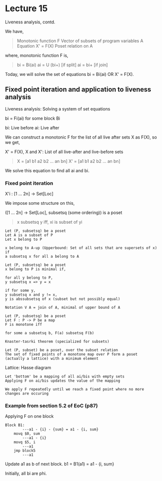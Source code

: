 # Lecture 15

Liveness analysis, contd.

We have,

> Monotonic function F
> Vector of subsets of program variables A
> Equation X' = F(X)
> Poset relation on A

where, monotonic function F is,

> bi = Bi(ai)
> ai = U (bi+) [if split]
> ai = bi+ [if join]

Today, we will solve the set of equations bi = Bi(ai) OR X' = F(X).

## Fixed point iteration and application to liveness analysis

Liveness analysis: Solving a system of set equations

bi = Fi(ai) for some block Bi

bi: Live before
ai: Live after

We can construct a monotonic F for the list of all live after sets X as F(X), so we get,

X' = F(X), X and X': List of all live-after and live-before sets

> X = [a1 b1 a2 b2 ... an bn]
> X' = [a1 b1 a2 b2 ... an bn]

We solve this equation to find all ai and bi.

### Fixed point iteration

X'i : [1 ... 2n] -> Set[Loc]

We impose some structure on this,

([1 ... 2n] -> Set[Loc], subsetsq (some ordering)) is a poset

> x subsetsq y iff,
>	xi is subset of yi

```
Let (P, subsetsq) be a poset
Let A is a subset of P
Let x belong to P

x belong to A-up (Upperbound: Set of all sets that are supersets of x) if
a subsetsq x for all a belong to A
```

```
Let (P, subsetsq) be a poset
x belong to P is minimal if,

for all y belong to P,
y subsetsq x => y = x
```

```
if for some y,
y subsetsq x and y != x,
y is abssubsetsq of x (subset but not possibly equal)
```

```
Notation V A = join of A, minimal of upper bound of A
```

```
Let (P, subsetsq) be a poset
Let F : P -> P be a map
F is monotone iff

for some a subsetsq b, F(a) subsetsq F(b)
```

```
Knaster-tasrki theorem (specialized for subsets)

Let (P, subset) be a poset, over the subset relation
The set of fixed points of a monotone map over P form a poset (actually a lattice) with a minimum element
```

Lattice: Hasse diagram

```
Let 'bottom' be a mapping of all ai/bis with empty sets
Applying F on ai/bis updates the value of the mapping

We apply F repeatedly until we reach a fixed point where no more changes are occuring
```

### Example from section 5.2 of EoC (p87)

Applying F on one block

```
Block B1:
		---a1 - {i} - {sum} = a1 - {i, sum}
	movq $0, sum
		---a1 - {i}
	movq $5, i
		---a1
	jmp block5
		---a1
```
Update a1 as b of next block.
b1 = B1(a1) = a1 - {i, sum}

Initially, all bi are phi. 









